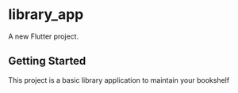 # library_app

A new Flutter project.

## Getting Started

This project is a basic library application to maintain your bookshelf